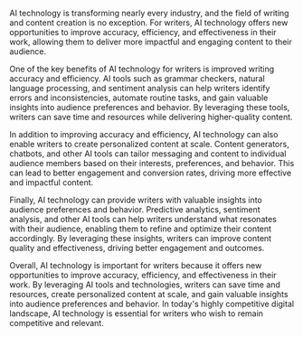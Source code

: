 
AI technology is transforming nearly every industry, and the field of writing and content creation is no exception. For writers, AI technology offers new opportunities to improve accuracy, efficiency, and effectiveness in their work, allowing them to deliver more impactful and engaging content to their audience.

One of the key benefits of AI technology for writers is improved writing accuracy and efficiency. AI tools such as grammar checkers, natural language processing, and sentiment analysis can help writers identify errors and inconsistencies, automate routine tasks, and gain valuable insights into audience preferences and behavior. By leveraging these tools, writers can save time and resources while delivering higher-quality content.

In addition to improving accuracy and efficiency, AI technology can also enable writers to create personalized content at scale. Content generators, chatbots, and other AI tools can tailor messaging and content to individual audience members based on their interests, preferences, and behavior. This can lead to better engagement and conversion rates, driving more effective and impactful content.

Finally, AI technology can provide writers with valuable insights into audience preferences and behavior. Predictive analytics, sentiment analysis, and other AI tools can help writers understand what resonates with their audience, enabling them to refine and optimize their content accordingly. By leveraging these insights, writers can improve content quality and effectiveness, driving better engagement and outcomes.

Overall, AI technology is important for writers because it offers new opportunities to improve accuracy, efficiency, and effectiveness in their work. By leveraging AI tools and technologies, writers can save time and resources, create personalized content at scale, and gain valuable insights into audience preferences and behavior. In today's highly competitive digital landscape, AI technology is essential for writers who wish to remain competitive and relevant.
